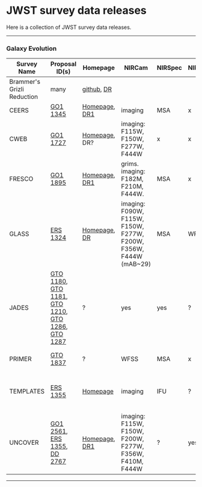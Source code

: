 # JWST survey data releases

Here is a collection of JWST survey data releases. 

---

### Galaxy Evolution

| Survey Name | Proposal ID(s) | Homepage | NIRCam | NIRSpec | NIRISS | MIRI | Descriptions |
| ---         | ---            | ---      | ---    | ---     | ---    | ---  | ---          |
| Brammer's Grizli Reduction | many | [github](https://github.com/gbrammer/grizli), [DR](https://s3.amazonaws.com/grizli-v2/JwstMosaics/v6/index.html) | | | | | [github image-release-v6](https://github.com/gbrammer/grizli/blob/master/docs/grizli/image-release-v6.rst) |
| CEERS | [GO1 1345](https://www.stsci.edu/cgi-bin/get-proposal-info?id=1345&observatory=JWST) | [Homepage](https://ceers.github.io), [DR1](https://ceers.github.io/releases.html) | imaging | MSA | x | imaging | Field: EGS. Paper: [Finkelstein+2022](https://ui.adsabs.harvard.edu/abs/2023ApJ...946L..13F/abstract). |
| CWEB | [GO1 1727](https://www.stsci.edu/cgi-bin/get-proposal-info?id=1727&observatory=JWST) | [Homepage](https://cosmos.astro.caltech.edu), DR? | imaging: F115W, F150W, F277W, F444W | x | x | imaging: F770W | Field: COSMOS 0.6deg^2. Paper: [Casey+2022](https://ui.adsabs.harvard.edu/abs/2022arXiv221107865C/abstract). |
| FRESCO | [GO1 1895](https://www.stsci.edu/cgi-bin/get-proposal-info?id=1895&observatory=JWST) | [Homepage](https://jwst-fresco.astro.unige.ch/), [DR1](https://doi.org/10.17909/gdyc-7g80) | grims. imaging: F182M, F210M, F444W. | MSA | x | x | Field: GOODS-N, GOODS-S. Paper: [Oesch+2023](https://arxiv.org/abs/2304.02026) |
| GLASS | [ERS 1324](https://www.stsci.edu/cgi-bin/get-proposal-info?id=1324&observatory=JWST) | [Homepage](https://glass.astro.ucla.edu/), [DR](https://glass.astro.ucla.edu/ers/external_data.html) | imaging: F090W, F115W, F150W, F277W, F200W, F356W, F444W (mAB~29) | MSA | WFSS | ? | Field: Abell2744. Paper: [Treu+2022](https://ui.adsabs.harvard.edu/abs/2022ApJ...935..110T/abstract). | 
| JADES | [GTO 1180](https://www.stsci.edu/cgi-bin/get-proposal-info?id=1180&observatory=JWST), [GTO 1181](https://www.stsci.edu/cgi-bin/get-proposal-info?id=1181&observatory=JWST), [GTO 1210](https://www.stsci.edu/cgi-bin/get-proposal-info?id=1210&observatory=JWST), [GTO 1286](https://www.stsci.edu/cgi-bin/get-proposal-info?id=1286&observatory=JWST), [GTO 1287](https://www.stsci.edu/cgi-bin/get-proposal-info?id=1287&observatory=JWST) | ? | yes | yes | ? | ? | ? |
| PRIMER | [GTO 1837](https://www.stsci.edu/cgi-bin/get-proposal-info?id=1837&observatory=JWST) | ? | WFSS | MSA | x | x | Field: UDS, COSMOS-CANDELS. |
| TEMPLATES | [ERS 1355](https://www.stsci.edu/cgi-bin/get-proposal-info?id=1355&observatory=JWST) | [Homepage](https://sites.google.com/view/jwst-templates/) | imaging | IFU | ? | imaging | Targets: SGAS1226, SGAS1723, SPT0418-47, SPT2147-50. |
| UNCOVER | [GO1 2561](https://www.stsci.edu/cgi-bin/get-proposal-info?id=2561&observatory=JWST), [ERS 1355](https://www.stsci.edu/cgi-bin/get-proposal-info?id=1355&observatory=JWST), [DD 2767](https://www.stsci.edu/cgi-bin/get-proposal-info?id=2767&observatory=JWST) | [Homepage](https://jwst-uncover.github.io), [DR1](https://jwst-uncover.github.io/DR1.html) | imaging: F115W, F150W, F200W, F277W, F356W, F410M, F444W | ? | yes | ? | Field: Abell2744. Paper: [Bezanson+2022 ](https://ui.adsabs.harvard.edu/abs/2022arXiv221204026B/abstract), [Weaver+2023](https://ui.adsabs.harvard.edu/abs/2023arXiv230102671W/abstract) |


---











